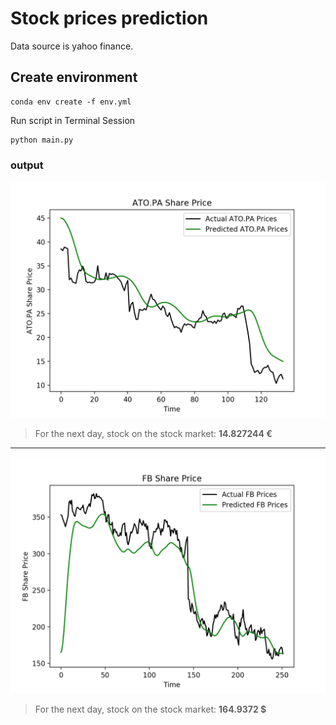 
# Stock prices prediction

Data source is yahoo finance.

## Create environment

```console
conda env create -f env.yml
```
Run script in Terminal Session

```console
python main.py
```

### output ###
![Prediction for Atos Paris: ATO.PA](prediction_ATO_PA.png)
> For the next day, stock on the stock market: **14.827244 €**
---
![Prediction for Facebook: FB](prediction_FB.png)
> For the next day, stock on the stock market: **164.9372 $**